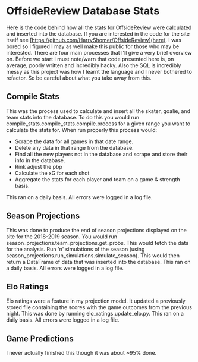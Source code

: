 # OffsideReview Database Stats

Here is the code behind how all the stats for OffsideReview were calculated and inserted into the database. If you are interested in the code for the site itself see [https://github.com/HarryShomer/OffsideReview](here). I was bored so I figured I may as well make this public for those who may be interested. There are four main processes that I'll give a very brief overview on. Before we start I must note/warn that code presented here is, on average, poorly written and incredibly hacky. Also the SQL is incredibly messy as this project was how I learnt the language and I never bothered to refactor. So be careful about what you take away from this. 

## Compile Stats

This was the process used to calculate and insert all the skater, goalie, and team stats into the database. To do this you would run compile\_stats.compile\_stats.compile.process for a given range you want to calculate the stats for. When run properly this process would:

- Scrape the data for all games in that date range.
- Delete any data in that range from the database.
- Find all the new players not in the database and scrape and store their info in the database.
- Rink adjust the pbp 
- Calculate the xG for each shot
- Aggregate the stats for each player and team on a game & strength basis.

This ran on a daily basis. All errors were logged in a log file. 


## Season Projections

This was done to produce the end of season projections displayed on the site for the 2018-2019 season. You would run season\_projections.team\_projections.get\_probs. This would fetch the data for the analysis. Run 'n' simulations of the season (using season\_projections.run_simulations.simulate\_season). This would then return a DataFrame of data that was inserted into the database. This ran on a daily basis. All errors were logged in a log file. 


## Elo Ratings

Elo ratings were a feature in my projection model. It updated a previously stored file containing the scores with the game outcomes from the previous night. This was done by running elo\_ratings.update\_elo.py. This ran on a daily basis. All errors were logged in a log file. 


## Game Predictions

I never actually finished this though it was about ~95% done. 
